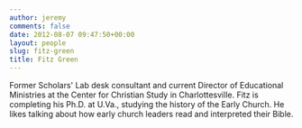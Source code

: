```yaml
---
author: jeremy
comments: false
date: 2012-08-07 09:47:50+00:00
layout: people
slug: fitz-green
title: Fitz Green
---
```


Former Scholars' Lab desk consultant and current Director of Educational Ministries at the Center for Christian Study in Charlottesville. Fitz is completing his Ph.D. at U.Va., studying the history of the Early Church. He likes talking about how early church leaders read and interpreted their Bible.
